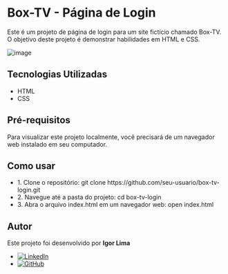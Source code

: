 # Box-TV - Página de Login
Este é um projeto de página de login para um site fictício chamado Box-TV. O objetivo deste projeto é demonstrar habilidades em HTML e CSS.

![image](https://user-images.githubusercontent.com/100152955/224854725-04af81b8-5590-4803-ab05-0f13ad42afc5.png)


## Tecnologias Utilizadas
<ul>
  <li> HTML </li>
  <li> CSS </li>
</ul>

## Pré-requisitos
Para visualizar este projeto localmente, você precisará de um navegador web instalado em seu computador.

## Como usar 

<ul>
  
  <li> 1. Clone o repositório:
     git clone https://github.com/seu-usuario/box-tv-login.git
  </li>
  
  <li>
    2. Navegue até a pasta do projeto:
        cd box-tv-login
  </li>
  
  <li>
    3. Abra o arquivo index.html em um navegador web:
    open index.html
  </li>

</ul>
    
## Autor

Este projeto foi desenvolvido por <strong> Igor Lima </strong>

- [![LinkedIn](https://img.shields.io/badge/LinkedIn-0077B5?style=for-the-badge&logo=linkedin&logoColor=white)](https://www.linkedin.com/igorlima2)
- [![GitHub](https://img.shields.io/badge/GitHub-100000?style=for-the-badge&logo=github&logoColor=white)](https://github.com/igolimaa)


